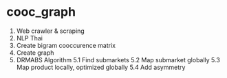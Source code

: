 # cooc_graph

1. Web crawler & scraping
2. NLP Thai
3. Create bigram cooccurence matrix
4. Create graph
5. DRMABS Algorithm
 5.1 Find submarkets
 5.2 Map submarket globally
 5.3 Map product locally, optimized globally
 5.4 Add asymmetry
